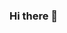 ### Hi there 👋

<!--
**EvansRobbie/EvansRobbie** is a ✨ _special_ ✨ repository because its `README.md` (this file) appears on your GitHub profile.

Here are some ideas to get you started:

Evanrobby Macharia

- 👯 I’m looking to collabor in React and Python Django projects
- 📫 How to reach me: evansrobbie5311@gmail.com
My Tech Stack:
[![Anurag's GitHub stats](https://github-readme-stats.vercel.app/api?username=EvansRobbie)](https://github.com/anuraghazra/github-readme-stats)
-->
